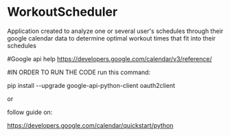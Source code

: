 # WorkoutScheduler
Application created to analyze one or several user's schedules through their google calendar data to determine optimal workout times that fit into their schedules


#Google api help
https://developers.google.com/calendar/v3/reference/

#IN ORDER TO RUN THE CODE
run this command:

pip install --upgrade google-api-python-client oauth2client

or 

follow guide on:

https://developers.google.com/calendar/quickstart/python
